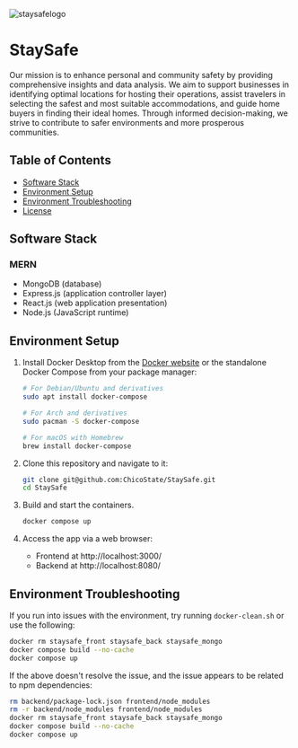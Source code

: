 ![staysafelogo](https://github.com/user-attachments/assets/8aae5d57-9e64-4da1-b26e-49a3cd94e42f)
# StaySafe
Our mission is to enhance personal and community safety by providing comprehensive
insights and data analysis. We aim to support businesses in identifying optimal locations for
hosting their operations, assist travelers in selecting the safest and most suitable
accommodations, and guide home buyers in finding their ideal homes. Through informed
decision-making, we strive to contribute to safer environments and more prosperous
communities.

## Table of Contents
* [Software Stack](#Software-Stack)
* [Environment Setup](#Environment-Setup)
* [Environment Troubleshooting](#Environment-Troubleshooting)
* [License](#License)

## Software Stack
### MERN
* MongoDB (database)
* Express.js (application controller layer)
* React.js (web application presentation)
* Node.js (JavaScript runtime)

## Environment Setup
1. Install Docker Desktop from the [Docker website](https://www.docker.com/) or the standalone Docker Compose from your package manager:
    ```bash
    # For Debian/Ubuntu and derivatives
    sudo apt install docker-compose

    # For Arch and derivatives
    sudo pacman -S docker-compose

    # For macOS with Homebrew
    brew install docker-compose
    ```

2. Clone this repository and navigate to it:
    ```bash
    git clone git@github.com:ChicoState/StaySafe.git
    cd StaySafe
    ```

3. Build and start the containers.
    ```bash
    docker compose up 
    ```

4. Access the app via a web browser:
    * Frontend at http://localhost:3000/
    * Backend at http://localhost:8080/

## Environment Troubleshooting

If you run into issues with the environment, try running `docker-clean.sh` or use the following:

```bash
docker rm staysafe_front staysafe_back staysafe_mongo
docker compose build --no-cache
docker compose up
```

If the above doesn't resolve the issue, and the issue appears to be related to npm dependencies:

```bash
rm backend/package-lock.json frontend/node_modules
rm -r backend/node_modules frontend/node_modules
docker rm staysafe_front staysafe_back staysafe_mongo
docker compose build --no-cache
docker compose up
```

